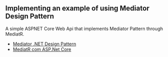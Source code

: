 ## Implementing an example of using Mediator Design Pattern 
A simple ASPNET Core Web Api that implements Mediator Pattern through MediatR.

* [Mediator .NET Design Pattern](https://www.dofactory.com/net/mediator-design-pattern)
* [MediatR com ASP.Net Core](https://www.wellingtonjhn.com/posts/mediatr-com-asp.net-core/)